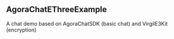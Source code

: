 ## AgoraChatEThreeExample

A chat demo based on AgoraChatSDK (basic chat) and VirgilE3Kit (encryption)
